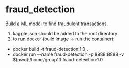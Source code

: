 # fraud_detection
Build a ML model to find fraudulent transactions. 

1. kaggle.json should be added to the root directory
2. to run docker (build image -> run the container):
 - docker build -t fraud-detection:1.0 .
 - docker run --name fraud-detection -p 8888:8888 -v $(pwd):/home/group13 fraud-detection:1.0
